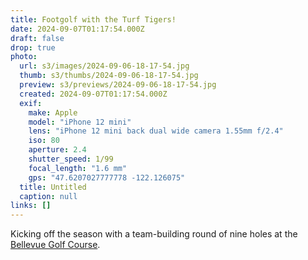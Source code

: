 ```yaml
---
title: Footgolf with the Turf Tigers!
date: 2024-09-07T01:17:54.000Z
draft: false
drop: true
photo:
  url: s3/images/2024-09-06-18-17-54.jpg
  thumb: s3/thumbs/2024-09-06-18-17-54.jpg
  preview: s3/previews/2024-09-06-18-17-54.jpg
  created: 2024-09-07T01:17:54.000Z
  exif:
    make: Apple
    model: "iPhone 12 mini"
    lens: "iPhone 12 mini back dual wide camera 1.55mm f/2.4"
    iso: 80
    aperture: 2.4
    shutter_speed: 1/99
    focal_length: "1.6 mm"
    gps: "47.6207027777778 -122.126075"
  title: Untitled
  caption: null
links: []
---
```


Kicking off the season with a team-building round of nine holes at the [Bellevue Golf Course](http://bellevuepgc.com/-footgolf).
